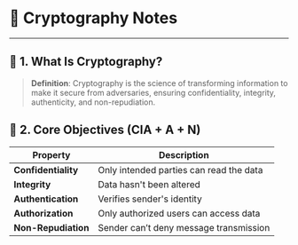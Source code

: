 # 🧠 Cryptography Notes 

---

## 🔹 1. What Is Cryptography?

> **Definition**: Cryptography is the science of transforming information to make it secure from adversaries, ensuring confidentiality, integrity, authenticity, and non-repudiation.

## 🔹 2. Core Objectives (CIA + A + N)

| Property            | Description                             |
| ------------------- | --------------------------------------- |
| **Confidentiality** | Only intended parties can read the data |
| **Integrity**       | Data hasn't been altered                |
| **Authentication**  | Verifies sender's identity              |
| **Authorization**   | Only authorized users can access data   |
| **Non-Repudiation** | Sender can’t deny message transmission  |